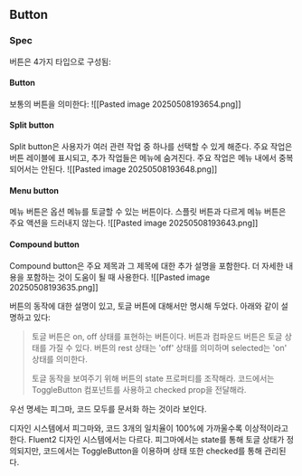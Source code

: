 ## Button
### Spec
버튼은 4가지 타입으로 구성됨:

#### Button
보통의 버튼을 의미한다:
![[Pasted image 20250508193654.png]]

#### Split button
Split button은 사용자가 여러 관련 작업 중 하나를 선택할 수 있게 해준다. 주요 작업은 버튼 레이블에 표시되고, 추가 작업들은 메뉴에 숨겨진다. 주요 작업은 메뉴 내에서 중복되어서는 안된다.
![[Pasted image 20250508193648.png]]

#### Menu button
메뉴 버튼은 옵션 메뉴를 토글할 수 있는 버튼이다. 스플릿 버튼과 다르게 메뉴 버튼은 주요 액션을 드러내지 않는다.
![[Pasted image 20250508193643.png]]

#### Compound button
Compound button은 주요 제목과 그 제목에 대한 추가 설명을 포함한다. 더 자세한 내용을 포함하는 것이 도움이 될 때 사용한다.
![[Pasted image 20250508193635.png]]

버튼의 동작에 대한 설명이 있고, 토글 버튼에 대해서만 명시해 두었다. 아래와 같이 설명하고 있다:

> 토글 버튼은 on, off 상태를 표현하는 버튼이다. 버튼과 컴파운드 버튼은 토글 상태를 가질 수 있다. 버튼의 rest 상태는 'off' 상태를 의미하며 selected는 'on' 상태를 의미한다.
> 
> 토글 동작을 보여주기 위해 버튼의 state 프로퍼티를 조작해라. 코드에서는 ToggleButton 컴포넌트를 사용하고 checked prop을 전달해라.

우선 명세는 피그마, 코드 모두를 문서화 하는 것이라 보인다.

디자인 시스템에서 피그마와, 코드 3개의 일치율이 100%에 가까울수록 이상적이라고 한다. Fluent2 디자인 시스템에서는 다르다. 피그마에서는 state를 통해 토글 상태가 정의되지만, 코드에서는 ToggleButton을 이용하며 상태 또한 checked를 통해 관리된다.


